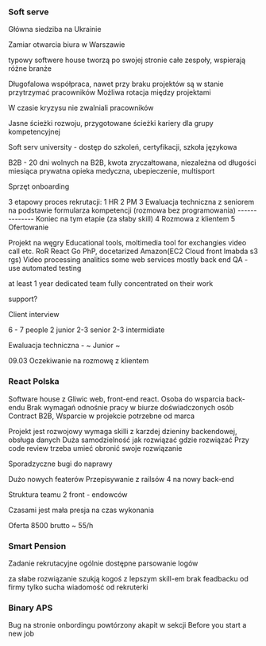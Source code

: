### Soft serve

Główna siedziba na Ukrainie

Zamiar otwarcia biura w Warszawie

typowy softwere house
tworzą po swojej stronie całe zespoły,
wspierają różne branże

Długofalowa współpraca, nawet przy braku projektów są w stanie przytrzymać pracowników
Możliwa rotacja między projektami

W czasie kryzysu nie zwalniali pracowników

Jasne ścieżki rozwoju, przygotowane ścieżki kariery dla grupy kompetencyjnej

Soft serv university - dostęp do szkoleń, certyfikacji, szkoła językowa

B2B - 20 dni wolnych na B2B, kwota zryczałtowana, niezależna od długości miesiąca
prywatna opieka medyczna, ubepieczenie, multisport

Sprzęt onboarding

3 etapowy proces rekrutacji:
1 HR
2 PM
3 Ewaluacja techniczna z seniorem na podstawie formularza kompetencji (rozmowa bez programowania)
-------------- Koniec na tym etapie (za słaby skill)
4 Rozmowa z klientem
5 Ofertowanie

Projekt na węgry
Educational tools, moltimedia tool for exchangies video call etc.
RoR React Go PhP, docetarized Amazon(EC2 Cloud front lmabda s3 rgs)
Video processing analitics some web services mostly back end
QA - use automated testing

at least 1 year dedicated team fully concentrated on their work

support?

Client interview

6 - 7 people 2 junior 2-3 senior 2-3 intermidiate

Ewaluacja techniczna - ~ Junior ~

09.03 Oczekiwanie na rozmowę z klientem

### React Polska

Software house z Gliwic web, front-end react.
Osoba do wsparcia back-endu
Brak wymagań odnośnie pracy w biurze
doświadczonych osób
Contract B2B, Wsparcie w projekcie potrzebne od marca

Projekt jest rozwojowy wymaga skilli z karzdej dzieniny backendowej, obsługa danych
Duża samodzielność jak rozwiązać gdzie rozwiązać
Przy code review trzeba umieć obronić swoje rozwiązanie

Sporadzyczne bugi do naprawy

Dużo nowych featerów
Przepisywanie z railsów 4 na nowy back-end

Struktura teamu 2 front - endowców

Czasami jest mała presja na czas wykonania

Oferta 8500 brutto ~ 55/h

### Smart Pension

Zadanie rekrutacyjne ogólnie dostępne parsowanie logów

za słabe rozwiązanie szukją kogoś z lepszym skill-em
brak feadbacku od firmy tylko sucha wiadomość od rekruterki


### Binary APS

Bug na stronie onbordingu powtórzony akapit w sekcji Before you start a new job

